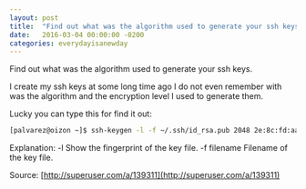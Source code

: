 ```yaml
---
layout: post
title:  "Find out what was the algorithm used to generate your ssh keys."
date:   2016-03-04 00:00:00 -0200
categories: everydayisanewday
---
```

Find out what was the algorithm used to generate your ssh keys.

I create my ssh keys at some long time ago I do not even remember with was the algorithm and the encryption level I used to generate them.

Lucky you can type this for find it out:

```sh
[palvarez@oizon ~]$ ssh-keygen -l -f ~/.ssh/id_rsa.pub 2048 2e:8c:fd:aa:9f:95:86:9e:b0:d2:a6:1a:7e:d3:3e:74 .ssh/id_rsa.pub (RSA)
```


Explanation:
 -l          Show the fingerprint of the key file.
 -f filename Filename of the key file.

Source: [http://superuser.com/a/139311](http://superuser.com/a/139311)
